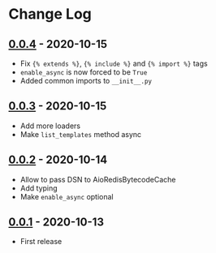 # Change Log

## [0.0.4](https://github.com/dldevinc/aioja/tree/v0.0.4) - 2020-10-15
- Fix `{% extends %}`, `{% include %}` and `{% import %}` tags
- `enable_async` is now forced to be `True`
- Added common imports to `__init__.py`

## [0.0.3](https://github.com/dldevinc/aioja/tree/v0.0.3) - 2020-10-15
- Add more loaders
- Make `list_templates` method async

## [0.0.2](https://github.com/dldevinc/aioja/tree/v0.0.2) - 2020-10-14
- Allow to pass DSN to AioRedisBytecodeCache
- Add typing
- Make `enable_async` optional

## [0.0.1](https://github.com/dldevinc/aioja/tree/v0.0.1) - 2020-10-13
- First release
